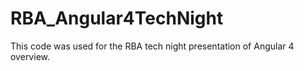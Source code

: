 # RBA_Angular4TechNight
This code was used for the RBA tech night presentation of Angular 4 overview. 
